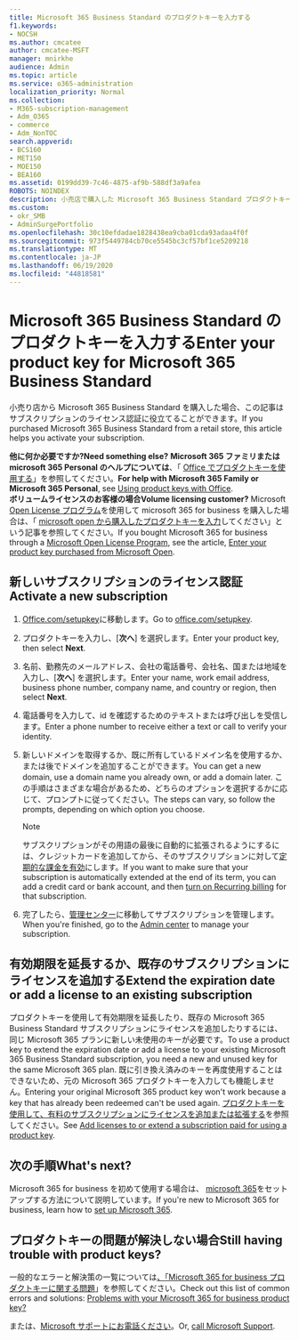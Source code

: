 ```yaml
---
title: Microsoft 365 Business Standard のプロダクトキーを入力する
f1.keywords:
- NOCSH
ms.author: cmcatee
author: cmcatee-MSFT
manager: mnirkhe
audience: Admin
ms.topic: article
ms.service: o365-administration
localization_priority: Normal
ms.collection:
- M365-subscription-management
- Adm_O365
- commerce
- Adm_NonTOC
search.appverid:
- BCS160
- MET150
- MOE150
- BEA160
ms.assetid: 0199dd39-7c46-4875-af9b-588df3a9afea
ROBOTS: NOINDEX
description: 小売店で購入した Microsoft 365 Business Standard プロダクトキーを償還する方法について説明します。
ms.custom:
- okr_SMB
- AdminSurgePortfolio
ms.openlocfilehash: 30c10efdadae1828438ea9cba01cda93adaa4f0f
ms.sourcegitcommit: 973f5449784cb70ce5545bc3cf57bf1ce5209218
ms.translationtype: MT
ms.contentlocale: ja-JP
ms.lasthandoff: 06/19/2020
ms.locfileid: "44818581"
---
```

# <a name="enter-your-product-key-for-microsoft-365-business-standard"></a><span data-ttu-id="36ba5-103">Microsoft 365 Business Standard のプロダクトキーを入力する</span><span class="sxs-lookup"><span data-stu-id="36ba5-103">Enter your product key for Microsoft 365 Business Standard</span></span>

<span data-ttu-id="36ba5-104">小売り店から Microsoft 365 Business Standard を購入した場合、この記事はサブスクリプションのライセンス認証に役立てることができます。</span><span class="sxs-lookup"><span data-stu-id="36ba5-104">If you purchased Microsoft 365 Business Standard from a retail store, this article helps you activate your subscription.</span></span> 
  
 <span data-ttu-id="36ba5-105">**他に何か必要ですか?**</span><span class="sxs-lookup"><span data-stu-id="36ba5-105">**Need something else?**</span></span>
 <span data-ttu-id="36ba5-106">**Microsoft 365 ファミリまたは microsoft 365 Personal のヘルプについては**、「 [Office でプロダクトキーを使用する](https://support.microsoft.com/office/12a5763a-d45c-4685-8c95-a44500213759.aspx)」を参照してください。</span><span class="sxs-lookup"><span data-stu-id="36ba5-106">**For help with Microsoft 365 Family or Microsoft 365 Personal**, see [Using product keys with Office](https://support.microsoft.com/office/12a5763a-d45c-4685-8c95-a44500213759.aspx).</span></span>  
 <span data-ttu-id="36ba5-107">**ボリュームライセンスのお客様の場合**</span><span class="sxs-lookup"><span data-stu-id="36ba5-107">**Volume licensing customer?**</span></span> <span data-ttu-id="36ba5-108">Microsoft [Open License プログラム](https://go.microsoft.com/fwlink/p/?LinkID=613298)を使用して microsoft 365 for business を購入した場合は、「 [microsoft open から購入したプロダクトキーを入力](purchases-from-microsoft-open.md)してください」という記事を参照してください。</span><span class="sxs-lookup"><span data-stu-id="36ba5-108">If you bought Microsoft 365 for business through a [Microsoft Open License Program](https://go.microsoft.com/fwlink/p/?LinkID=613298), see the article, [Enter your product key purchased from Microsoft Open](purchases-from-microsoft-open.md).</span></span>
  
## <a name="activate-a-new-subscription"></a><span data-ttu-id="36ba5-109">新しいサブスクリプションのライセンス認証</span><span class="sxs-lookup"><span data-stu-id="36ba5-109">Activate a new subscription</span></span>

1. <span data-ttu-id="36ba5-110"><a href="https://go.microsoft.com/fwlink/p/?LinkId=839911" target="_blank">Office.com/setupkey</a>に移動します。</span><span class="sxs-lookup"><span data-stu-id="36ba5-110">Go to <a href="https://go.microsoft.com/fwlink/p/?LinkId=839911" target="_blank">office.com/setupkey</a>.</span></span>

2. <span data-ttu-id="36ba5-111">プロダクトキーを入力し、[**次へ**] を選択します。</span><span class="sxs-lookup"><span data-stu-id="36ba5-111">Enter your product key, then select **Next**.</span></span>

3. <span data-ttu-id="36ba5-112">名前、勤務先のメールアドレス、会社の電話番号、会社名、国または地域を入力し、[**次へ**] を選択します。</span><span class="sxs-lookup"><span data-stu-id="36ba5-112">Enter your name, work email address, business phone number, company name, and country or region, then select **Next**.</span></span>

4. <span data-ttu-id="36ba5-113">電話番号を入力して、id を確認するためのテキストまたは呼び出しを受信します。</span><span class="sxs-lookup"><span data-stu-id="36ba5-113">Enter a phone number to receive either a text or call to verify your identity.</span></span>

5. <span data-ttu-id="36ba5-114">新しいドメインを取得するか、既に所有しているドメイン名を使用するか、または後でドメインを追加することができます。</span><span class="sxs-lookup"><span data-stu-id="36ba5-114">You can get a new domain, use a domain name you already own, or add a domain later.</span></span> <span data-ttu-id="36ba5-115">この手順はさまざまな場合があるため、どちらのオプションを選択するかに応じて、プロンプトに従ってください。</span><span class="sxs-lookup"><span data-stu-id="36ba5-115">The steps can vary, so follow the prompts, depending on which option you choose.</span></span>

    > [!NOTE]
    > <span data-ttu-id="36ba5-116">サブスクリプションがその用語の最後に自動的に拡張されるようにするには、クレジットカードを追加してから、そのサブスクリプションに対して[定期的な課金を有効](subscriptions/renew-your-subscription.md#turn-recurring-billing-off-or-on)にします。</span><span class="sxs-lookup"><span data-stu-id="36ba5-116">If you want to make sure that your subscription is automatically extended at the end of its term, you can add a credit card or bank account, and then [turn on Recurring billing](subscriptions/renew-your-subscription.md#turn-recurring-billing-off-or-on) for that subscription.</span></span>

6. <span data-ttu-id="36ba5-117">完了したら、<a href="https://go.microsoft.com/fwlink/p/?linkid=2024339" target="_blank">管理センター</a>に移動してサブスクリプションを管理します。</span><span class="sxs-lookup"><span data-stu-id="36ba5-117">When you're finished, go to the <a href="https://go.microsoft.com/fwlink/p/?linkid=2024339" target="_blank">Admin center</a> to manage your subscription.</span></span>

## <a name="extend-the-expiration-date-or-add-a-license-to-an-existing-subscription"></a><span data-ttu-id="36ba5-118">有効期限を延長するか、既存のサブスクリプションにライセンスを追加する</span><span class="sxs-lookup"><span data-stu-id="36ba5-118">Extend the expiration date or add a license to an existing subscription</span></span>

<span data-ttu-id="36ba5-119">プロダクトキーを使用して有効期限を延長したり、既存の Microsoft 365 Business Standard サブスクリプションにライセンスを追加したりするには、同じ Microsoft 365 プランに新しい未使用のキーが必要です。</span><span class="sxs-lookup"><span data-stu-id="36ba5-119">To use a product key to extend the expiration date or add a license to your existing Microsoft 365 Business Standard subscription, you need a new and unused key for the same Microsoft 365 plan.</span></span> <span data-ttu-id="36ba5-120">既に引き換え済みのキーを再度使用することはできないため、元の Microsoft 365 プロダクトキーを入力しても機能しません。</span><span class="sxs-lookup"><span data-stu-id="36ba5-120">Entering your original Microsoft 365 product key won't work because a key that has already been redeemed can't be used again.</span></span> <span data-ttu-id="36ba5-121">[プロダクトキーを使用して、有料のサブスクリプションにライセンスを追加または拡張する](licenses/add-licenses-using-product-key.md)を参照してください。</span><span class="sxs-lookup"><span data-stu-id="36ba5-121">See [Add licenses to or extend a subscription paid for using a product key](licenses/add-licenses-using-product-key.md).</span></span>

## <a name="whats-next"></a><span data-ttu-id="36ba5-122">次の手順</span><span class="sxs-lookup"><span data-stu-id="36ba5-122">What's next?</span></span>

<span data-ttu-id="36ba5-123">Microsoft 365 for business を初めて使用する場合は、 [microsoft 365](../admin/setup/setup.md)をセットアップする方法について説明しています。</span><span class="sxs-lookup"><span data-stu-id="36ba5-123">If you're new to Microsoft 365 for business, learn how to [set up Microsoft 365](../admin/setup/setup.md).</span></span>
  
## <a name="still-having-trouble-with-product-keys"></a><span data-ttu-id="36ba5-124">プロダクトキーの問題が解決しない場合</span><span class="sxs-lookup"><span data-stu-id="36ba5-124">Still having trouble with product keys?</span></span>

<span data-ttu-id="36ba5-125">一般的なエラーと解決策の一覧については[、「Microsoft 365 for business プロダクトキーに関する問題](product-key-errors-and-solutions.md)」を参照してください。</span><span class="sxs-lookup"><span data-stu-id="36ba5-125">Check out this list of common errors and solutions: [Problems with your Microsoft 365 for business product key?](product-key-errors-and-solutions.md)</span></span>
  
<span data-ttu-id="36ba5-126">または、[Microsoft サポートにお電話ください](../admin/contact-support-for-business-products.md)。</span><span class="sxs-lookup"><span data-stu-id="36ba5-126">Or, [call Microsoft Support](../admin/contact-support-for-business-products.md).</span></span>